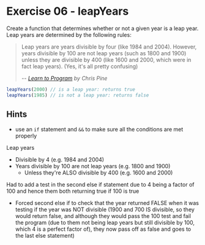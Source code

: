 # Exercise 06 - leapYears

Create a function that determines whether or not a given year is a leap year. Leap years are determined by the following rules:

> Leap years are years divisible by four (like 1984 and 2004). However, years divisible by 100 are not leap years (such as 1800 and 1900) unless they are divisible by 400 (like 1600 and 2000, which were in fact leap years). (Yes, it's all pretty confusing)
>
> -- <cite>[Learn to Program](https://pine.fm/LearnToProgram/chap_06.html) by Chris Pine</cite>

```javascript
leapYears(2000) // is a leap year: returns true
leapYears(1985) // is not a leap year: returns false
```


## Hints
- use an `if` statement and `&&` to make sure all the conditions are met properly

Leap years
- Divisible by 4 (e.g. 1984 and 2004)
- Years divisible by 100 are not leap years (e.g. 1800 and 1900)
    - Unless they're ALSO divisible by 400 (e.g. 1600 and 2000)

Had to add a test in the second else if statement due to 4 being a factor of 100 and hence them both returning true if 100 is true
- Forced second else if to check that the year returned FALSE when it was testing if the year was NOT divisible (1900 and 700 IS divisible, so they would return false, and although they would pass the 100 test and fail the program (due to them not being leap years but still divisible by 100, which 4 is a perfect factor of), they now pass off as false and goes to the last else statement)